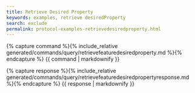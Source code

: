 ```yaml
---
title: Retrieve Desired Property
keywords: examples, retrieve desiredProperty
search: exclude
permalink: protocol-examples-retrievedesiredproperty.html
---
```


{% capture command %}{% include_relative generated/commands/query/retrievefeaturedesiredproperty.md %}{% endcapture %}
{{ command | markdownify }}

{% capture response %}{% include_relative generated/commands/query/retrievefeaturedesiredpropertyresponse.md %}{% endcapture %}
{{ response | markdownify }}